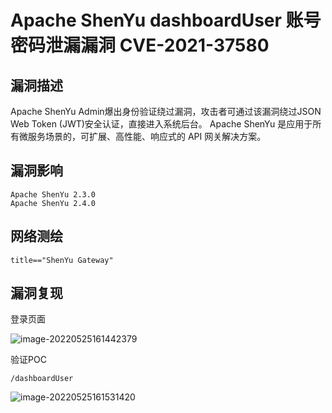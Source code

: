 # Apache ShenYu dashboardUser 账号密码泄漏漏洞 CVE-2021-37580

## 漏洞描述

Apache ShenYu Admin爆出身份验证绕过漏洞，攻击者可通过该漏洞绕过JSON Web Token (JWT)安全认证，直接进入系统后台。 Apache ShenYu 是应用于所有微服务场景的，可扩展、高性能、响应式的 API 网关解决方案。

## 漏洞影响

```
Apache ShenYu 2.3.0
Apache ShenYu 2.4.0
```

## 网络测绘

```
title=="ShenYu Gateway"
```

## 漏洞复现

登录页面

![image-20220525161442379](./images/202205251614427.png)

验证POC

```
/dashboardUser
```

![image-20220525161531420](./images/202205251615480.png)